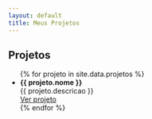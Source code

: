 ```yaml
---
layout: default
title: Meus Projetos
---
```


## Projetos

<ul>
  {% for projeto in site.data.projetos %}
    <li>
      <strong>{{ projeto.nome }}</strong><br>
      {{ projeto.descricao }}<br>
      <a href="{{ projeto.link }}" target="_blank">Ver projeto</a>
    </li>
  {% endfor %}
</ul>
